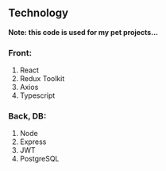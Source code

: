 ## Technology

**Note: this code is used for my pet projects...**

### Front:

1. React
2. Redux Toolkit
3. Axios
4. Typescript

### Back, DB:

1. Node
2. Express
3. JWT
4. PostgreSQL
